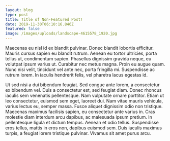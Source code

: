 ```yaml
---
layout: blog
type: post
title: Title of Non-Featured Post!
date: 2019-11-30T06:10:16.846Z
featured: false
image: /images/uploads/landscape-4615578_1920.jpg
---
```

Maecenas eu nisl id ex blandit pulvinar. Donec blandit lobortis efficitur. Mauris cursus sapien eu blandit rutrum. Aenean eu tortor ultricies, porta tellus ut, condimentum sapien. Phasellus dignissim gravida neque, eu volutpat ipsum varius ut. Curabitur nec metus magna. Proin eu augue quam. Nunc nisi velit, tincidunt vel ante nec, porta fringilla mi. Suspendisse ac rutrum lorem. In iaculis hendrerit felis, vel pharetra lacus egestas id.

Ut sed nisi a dui bibendum feugiat. Sed congue ante lorem, a consectetur ex bibendum vel. Duis a consectetur est, sed feugiat diam. Donec rhoncus iaculis sem venenatis pellentesque. Nam vulputate ornare porttitor. Etiam ut leo consectetur, euismod sem eget, laoreet dui. Nam vitae mauris vehicula, varius lectus eu, semper massa. Fusce aliquet dignissim odio non tristique. Maecenas maximus facilisis sapien, eu consectetur ante varius in. Cras molestie diam interdum arcu dapibus, ac malesuada ipsum pretium. In pellentesque ligula et dictum tempus. Aenean et odio tellus. Suspendisse eros tellus, mattis in eros non, dapibus euismod sem. Duis iaculis maximus turpis, a feugiat lorem tristique pulvinar. Vivamus sit amet purus arcu.
